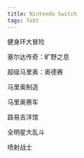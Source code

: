 ```yaml
---
title: Nintendo Switch
tags: TeXt
---
```


健身环大冒险

塞尔达传奇：旷野之息

超级马里奥：奥德赛

马里奥制造

马里奥赛车

路易吉洋馆

全明星大乱斗

喷射战士